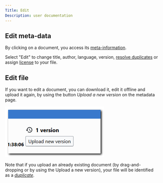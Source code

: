 ```yaml
---
Title: Edit
Description: user documentation
---
```


## Edit meta-data

By clicking on a document, you access its [meta-information](./meta-data.md).

Select "Edit" to change title, author, language, version, [resolve duplicates](./duplicates.md#resolve) or assign [license](./licenses.md#license) to your file.


## Edit file
If you want to edit a document, you can download it, edit it offline and upload it again, by using the button _Upload a new version_ on the metadata page. 

![upload new version](./images/new-ver.png)

Note that if you upload an already existing document (by drag-and-dropping or by using the Upload a new version), your file will be identified as a [_duplicate_](./duplicates.md).